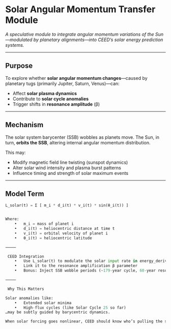 # Solar Angular Momentum Transfer Module
*A speculative module to integrate angular momentum variations of the Sun—modulated by planetary alignments—into CEED’s solar energy prediction systems.*

---

##  Purpose

To explore whether **solar angular momentum changes**—caused by planetary tugs (primarily Jupiter, Saturn, Venus)—can:
- Affect **solar plasma dynamics**
- Contribute to **solar cycle anomalies**
- Trigger shifts in **resonance amplitude** (β)

---

##  Mechanism

The solar system barycenter (SSB) wobbles as planets move. The Sun, in turn, **orbits the SSB**, altering internal angular momentum distribution.

This may:
- Modify magnetic field line twisting (sunspot dynamics)
- Alter solar wind intensity and plasma burst patterns
- Influence timing and strength of solar maximum events

---

##  Model Term

```python
L_solar(t) = Σ [ m_i * d_i(t) * v_i(t) * sin(θ_i(t)) ]


Where:
	•	m_i = mass of planet i
	•	d_i(t) = heliocentric distance at time t
	•	v_i(t) = orbital velocity of planet i
	•	θ_i(t) = heliocentric latitude

⸻

 CEED Integration
	•	Use L_solar(t) to modulate the solar input rate in energy_derivative()
	•	Link it to the resonance amplification β parameter
	•	Bonus: Inject SSB wobble periods (~179-year cycle, 60-year resonance) into long-wave energy modulation

⸻

 Why This Matters

Solar anomalies like:
	•	Extended solar minima
	•	High-flux cycles (like Solar Cycle 25 so far)
…may be subtly guided by barycentric dynamics.

When solar forcing goes nonlinear, CEED should know who’s pulling the strings.
